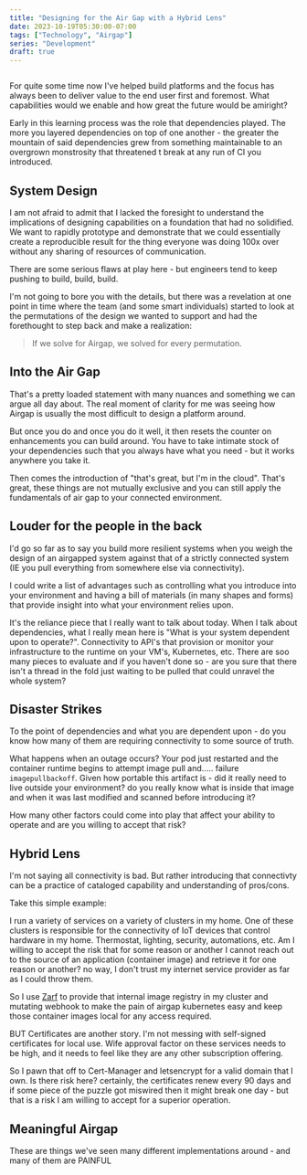 ```yaml
---
title: "Designing for the Air Gap with a Hybrid Lens"
date: 2023-10-19T05:30:00-07:00
tags: ["Technology", "Airgap"]
series: "Development"
draft: true
---
```


![]()

For quite some time now I've helped build platforms and the focus has always been to deliver value to the end user first and foremost. What capabilities would we enable and how great the future would be amiright?

Early in this learning process was the role that dependencies played. The more you layered dependencies on top of one another - the greater the mountain of said dependencies grew from something maintainable to an overgrown monstrosity that threatened t break at any run of CI you introduced.

## System Design

I am not afraid to admit that I lacked the foresight to understand the implications of designing capabilities on a foundation that had no solidified. We want to rapidly prototype and demonstrate that we could essentially create a reproducible result for the thing everyone was doing 100x over without any sharing of resources of communication.

There are some serious flaws at play here - but engineers tend to keep pushing to build, build, build. 

I'm not going to bore you with the details, but there was a revelation at one point in time where the team (and some smart individuals) started to look at the permutations of the design we wanted to support and had the forethought to step back and make a realization:

> If we solve for Airgap, we solved for every permutation.

## Into the Air Gap

That's a pretty loaded statement with many nuances and something we can argue all day about. The real moment of clarity for me was seeing how Airgap is usually the most difficult to design a platform around. 

But once you do and once you do it well, it then resets the counter on enhancements you can build around. You have to take intimate stock of your dependencies such that you always have what you need - but it works anywhere you take it. 

Then comes the introduction of "that's great, but I'm in the cloud". That's great, these things are not mutually exclusive and you can still apply the fundamentals of air gap to your connected environment.

## Louder for the people in the back

I'd go so far as to say you build more resilient systems when you weigh the design of an airgapped system against that of a strictly connected system (IE you pull everything from somewhere else via connectivity).

I could write a list of advantages such as controlling what you introduce into your environment and having a bill of materials (in many shapes and forms) that provide insight into what your environment relies upon.

It's the reliance piece that I really want to talk about today. When I talk about dependencies, what I really mean here is "What is your system dependent upon to operate?". Connectivity to API's that provision or monitor your infrastructure to the runtime on your VM's, Kubernetes, etc. There are soo many pieces to evaluate and if you haven't done so - are you sure that there isn't a thread in the fold just waiting to be pulled that could unravel the whole system?

## Disaster Strikes

To the point of dependencies and what you are dependent upon - do you know how many of them are requiring connectivity to some source of truth.

What happens when an outage occurs? Your pod just restarted and the container runtime begins to attempt image pull and..... failure `imagepullbackoff`. Given how portable this artifact is - did it really need to live outside your environment? do you really know what is inside that image and when it was last modified and scanned before introducing it?

How many other factors could come into play that affect your ability to operate and are you willing to accept that risk?

## Hybrid Lens

I'm not saying all connectivity is bad. But rather introducing that connectivty can be a practice of cataloged capability and understanding of pros/cons.

Take this simple example:

I run a variety of services on a variety of clusters in my home. One of these clusters is responsible for the connectivity of IoT devices that control hardware in my home. Thermostat, lighting, security, automations, etc. Am I willing to accept the risk that for some reason or another I cannot reach out to the source of an application (container image) and retrieve it for one reason or another? no way, I don't trust my internet service provider as far as I could throw them.

So I use [Zarf](zarf.dev) to provide that internal image registry in my cluster and mutating webhook to make the pain of airgap kubernetes easy and keep those container images local for any access required.

BUT Certificates are another story. I'm not messing with self-signed certificates for local use. Wife approval factor on these services needs to be high, and it needs to feel like they are any other subscription offering.

So I pawn that off to Cert-Manager and letsencrypt for a valid domain that I own. Is there risk here? certainly, the certificates renew every 90 days and if some piece of the puzzle got miswired then it might break one day - but that is a risk I am willing to accept for a superior operation.

## Meaningful Airgap
These are things we've seen many different implementations around - and many of them are PAINFUL